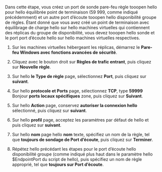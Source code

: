 Dans cette étape, vous créez un port de sonde pare-feu règle tooopen hello pour hello équilibrée point de terminaison (59 999, comme indiqué précédemment) et un autre port d’écoute tooopen hello disponibilité groupe de règles. Étant donné que vous avez créé un point de terminaison avec équilibrage de charge hello sur hello machines virtuelles qui contiennent des réplicas du groupe de disponibilité, vous devez tooopen hello sonde et le port port d’écoute hello sur hello machines virtuelles respectives.

1. Sur les machines virtuelles hébergeant les réplicas, démarrez le **Pare-feu Windows avec fonctions avancées de sécurité**.

2. Cliquez avec le bouton droit sur **Règles de trafic entrant**, puis cliquez sur **Nouvelle règle**.

3. Sur hello **le Type de règle** page, sélectionnez **Port**, puis cliquez sur **suivant**.

4. Sur hello **protocole et Ports** page, sélectionnez **TCP**, type **59999** Bonjour **ports locaux spécifiques** zone, puis cliquez sur **Suivant**.

5. Sur hello **Action** page, conservez **autoriser la connexion hello** sélectionné, puis cliquez sur **suivant**.

6. Sur hello **profil** page, acceptez les paramètres par défaut de hello et puis cliquez sur **suivant**.

7. Sur hello **nom** page hello **nom** texte, spécifiez un nom de la règle, tel que **toujours de sondage de Port d’écoute**, puis cliquez sur **Terminer**.

8. Répétez hello précédant les étapes pour le port d’écoute hello disponibilité groupe (comme indiqué plus haut dans le paramètre hello $EndpointPort du script de hello), puis spécifiez un nom de règle approprié, tel que **toujours sur Port d’écoute**.

